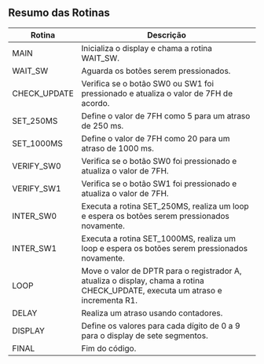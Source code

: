 ## Resumo das Rotinas

| Rotina          | Descrição                                                                                      |
|-----------------|------------------------------------------------------------------------------------------------|
| MAIN            | Inicializa o display e chama a rotina WAIT_SW.                                                  |
| WAIT_SW         | Aguarda os botões serem pressionados.                                                          |
| CHECK_UPDATE    | Verifica se o botão SW0 ou SW1 foi pressionado e atualiza o valor de 7FH de acordo.            |
| SET_250MS       | Define o valor de 7FH como 5 para um atraso de 250 ms.                                          |
| SET_1000MS      | Define o valor de 7FH como 20 para um atraso de 1000 ms.                                        |
| VERIFY_SW0      | Verifica se o botão SW0 foi pressionado e atualiza o valor de 7FH.                              |
| VERIFY_SW1      | Verifica se o botão SW1 foi pressionado e atualiza o valor de 7FH.                              |
| INTER_SW0       | Executa a rotina SET_250MS, realiza um loop e espera os botões serem pressionados novamente.   |
| INTER_SW1       | Executa a rotina SET_1000MS, realiza um loop e espera os botões serem pressionados novamente.  |
| LOOP            | Move o valor de DPTR para o registrador A, atualiza o display, chama a rotina CHECK_UPDATE, executa um atraso e incrementa R1. |
| DELAY           | Realiza um atraso usando contadores.                                                            |
| DISPLAY         | Define os valores para cada dígito de 0 a 9 para o display de sete segmentos.                   |
| FINAL           | Fim do código.                                                                                |
